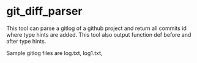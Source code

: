 # git_diff_parser

This tool can parse a gitlog of a github project and return all commits id where type hints are added. 
This tool also output function def before and after type hints. 

Sample gitlog files are log.txt, log1.txt, 
